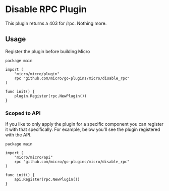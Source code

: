 # Disable RPC Plugin

This plugin returns a 403 for /rpc. Nothing more.

## Usage

Register the plugin before building Micro

```
package main

import (
	"micro/micro/plugin"
	rpc "github.com/micro/go-plugins/micro/disable_rpc"
)

func init() {
	plugin.Register(rpc.NewPlugin())
}
```

### Scoped to API

If you like to only apply the plugin for a specific component you can register it with that specifically. 
For example, below you'll see the plugin registered with the API.

```
package main

import (
	"micro/micro/api"
	rpc "github.com/micro/go-plugins/micro/disable_rpc"
)

func init() {
	api.Register(rpc.NewPlugin())
}
```
